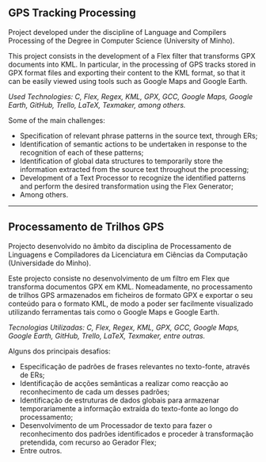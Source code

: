 ## GPS Tracking Processing
Project developed under the discipline of Language and Compilers Processing of the Degree in Computer Science (University of Minho).

This project consists in the development of a Flex filter that transforms GPX documents into KML. In particular, in the processing of GPS tracks stored in GPX format files and exporting their content to the KML format, so that it can be easily viewed using tools such as Google Maps and Google Earth.

*Used Technologies: C, Flex, Regex, KML, GPX, GCC, Google Maps, Google Earth, GitHub, Trello, LaTeX, Texmaker, among others.*

Some of the main challenges:
- Specification of relevant phrase patterns in the source text, through ERs;
- Identification of semantic actions to be undertaken in response to the recognition of each of these patterns;
- Identification of global data structures to temporarily store the information extracted from the source text throughout the processing;
- Development of a Text Processor to recognize the identified patterns and perform the desired transformation using the Flex Generator;
- Among others.

---

## Processamento de Trilhos GPS
Projecto desenvolvido no âmbito da disciplina de Processamento de Linguagens e Compiladores da Licenciatura em Ciências da Computação (Universidade do Minho).

Este projecto consiste no desenvolvimento de um filtro em Flex que transforma documentos GPX em KML. Nomeadamente, no processamento de trilhos GPS armazenados em ficheiros de formato GPX e exportar o seu conteúdo para o formato KML, de modo a poder ser facilmente visualizado utilizando ferramentas tais como o Google Maps e Google Earth.

*Tecnologias Utilizadas: C, Flex, Regex, KML, GPX, GCC, Google Maps, Google Earth, GitHub, Trello, LaTeX, Texmaker, entre outras.*

Alguns dos principais desafios:
- Especificação de padrões de frases relevantes no texto-fonte, através de ERs;
- Identificação de acções semânticas a realizar como reacção ao reconhecimento de cada um desses padrões;
- Identificação de estruturas de dados globais para armazenar temporariamente a informação extraída do texto-fonte ao longo do processamento;
- Desenvolvimento de um Processador de texto para fazer o reconhecimento dos padrões identificados e proceder à transformação pretendida, com recurso ao Gerador Flex;
- Entre outros.

